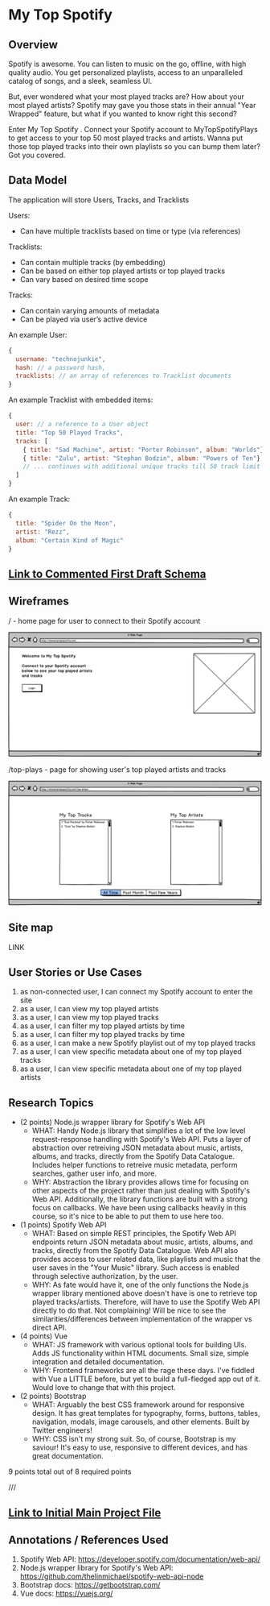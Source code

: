 #  My Top Spotify

## Overview

Spotify is awesome. You can listen to music on the go, offline, with high quality audio. You get personalized playlists, access to an unparalleled catalog of songs, and a sleek, seamless UI.

But, ever wondered what your most played tracks are? How about your most played artists? Spotify may gave you those stats in their annual "Year Wrapped" feature, but what if you wanted to know right this second? 

Enter My Top Spotify . Connect your Spotify account to MyTopSpotifyPlays to get access to your top 50 most played tracks and artists. Wanna put those top played tracks into their own playlists so you can bump them later? Got you covered. 


## Data Model

The application will store Users, Tracks, and Tracklists

Users:
* Can have multiple tracklists based on time or type (via references)

Tracklists:
* Can contain multiple tracks (by embedding)
* Can be based on either top played artists or top played tracks
* Can vary based on desired time scope

Tracks:
* Can contain varying amounts of metadata 
* Can be played via user’s active device

An example User:

```javascript
{
  username: "technojunkie",
  hash: // a password hash,
  tracklists: // an array of references to Tracklist documents
}
```

An example Tracklist with embedded items:

```javascript
{
  user: // a reference to a User object
  title: "Top 50 Played Tracks",
  tracks: [
    { title: "Sad Machine", artist: "Porter Robinson", album: "Worlds"},
    { title: "Zulu", artist: "Stephan Bodzin", album: "Powers of Ten"},
    // ... continues with additional unique tracks till 50 track limit
  ]
}
```

An example Track:

```javascript
{
  title: "Spider On the Moon", 
  artist: "Rezz", 
  album: "Certain Kind of Magic"
}
```

## [Link to Commented First Draft Schema](db.js) 

## Wireframes

/ - home page for user to connect to their Spotify account

![](documentation/wireframe-login.png)

/top-plays - page for showing user's top played artists and tracks

![top-plays](documentation/wireframe-top-plays.png)

## Site map

LINK

## User Stories or Use Cases

1. as non-connected user, I can connect my Spotify account to enter the site
2. as a user, I can view my top played artists
3. as a user, I can view my top played tracks
4. as a user, I can filter my top played artists by time
5. as a user, I can filter my top played tracks by time
6. as a user, I can make a new Spotify playlist out of my top played tracks
7. as a user, I can view specific metadata about one of my top played tracks
8. as a user, I can view specific metadata about one of my top played artists

## Research Topics

* (2 points) Node.js wrapper library for Spotify's Web API
  * WHAT: Handy Node.js library that simplifies a lot of the low level request-response handling with Spotify's Web API. Puts a layer of abstraction over retreiving JSON metadata about music, artists, albums, and tracks, directly from the Spotify Data Catalogue. Includes helper functions to retreive music metadata, perform searches, gather user info, and more. 
  * WHY: Abstraction the library provides allows time for focusing on other aspects of the project rather than just dealing with Spotify's Web API. Additionally, the library functions are built with a strong focus on callbacks. We have been using callbacks heavily in this course, so it's nice to be able to put them to use here too.  
* (1 points) Spotify Web API
  * WHAT: Based on simple REST principles, the Spotify Web API endpoints return JSON metadata about music, artists, albums, and tracks, directly from the Spotify Data Catalogue. Web API also provides access to user related data, like playlists and music that the user saves in the "Your Music" library. Such access is enabled through selective authorization, by the user.
  * WHY: As fate would have it, one of the only functions the Node.js wrapper library mentioned above doesn't have is one to retrieve top played tracks/artists. Therefore, will have to use the Spotify Web API directly to do that. Not complaining! Will be nice to see the similarities/differences between implementation of the wrapper vs direct API. 
* (4 points) Vue
    * WHAT: JS framework with various optional tools for building UIs. Adds JS functionality within HTML documents. Small size, simple integration and detailed documentation.
    * WHY: Frontend frameworks are all the rage these days. I've fiddled with Vue a LITTLE before, but yet to build a full-fledged app out of it. Would love to change that with this project.
* (2 points) Bootstrap
  * WHAT: Arguably the best CSS framework around for responsive design. It has great templates for typography, forms, buttons, tables, navigation, modals, image carousels, and other elements. Built by Twitter engineers!
  * WHY: CSS isn't my strong suit. So, of course, Bootstrap is my saviour! It's easy to use, responsive to different devices, and has great documentation.

9 points total out of 8 required points

///
## [Link to Initial Main Project File](app.js) 

## Annotations / References Used

1. Spotify Web API: https://developer.spotify.com/documentation/web-api/
2. Node.js wrapper library for Spotify's Web API: https://github.com/thelinmichael/spotify-web-api-node
3. Bootstrap docs: https://getbootstrap.com/ 
4. Vue docs: https://vuejs.org/